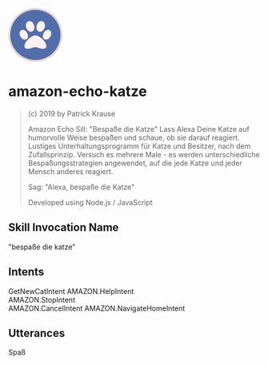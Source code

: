 ![Logo](https://github.com/PKrause79/amazon-echo-katze/blob/master/icons/icon_108_A2Z.png)

# amazon-echo-katze
> (c) 2019 by Patrick Krause
> 
> Amazon Echo Sill: "Bespaße die Katze"
> Lass Alexa Deine Katze auf humorvolle Weise bespaßen und schaue, ob sie darauf reagiert.
> Lustiges Unterhaltungsprogramm für Katze und Besitzer, nach dem Zufallsprinzip. Versuch es mehrere Male - es werden unterschiedliche Bespaßungsstrategien angewendet, auf die jede Katze und jeder Mensch anderes reagiert. 
> 
> Sag: "Alexa, bespaße die Katze"
> 
> Developed using Node.js / JavaScript

## Skill Invocation Name
"bespaße die katze"

## Intents
GetNewCatIntent	
AMAZON.HelpIntent	
AMAZON.StopIntent	
AMAZON.CancelIntent
AMAZON.NavigateHomeIntent

## Utterances
Spaß
